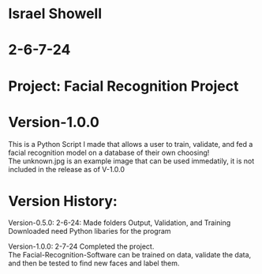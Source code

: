 # Israel Showell
# 2-6-7-24
# Project: Facial Recognition Project
# Version-1.0.0

This is a Python Script I made that allows a user to train, validate, and fed a facial recognition model on a database of their own choosing!
<br>
The unknown.jpg is an example image that can be used immedatily, it is not included in the release as of V-1.0.0

# Version History:
Version-0.5.0:
2-6-24:
Made folders Output, Validation, and Training
<br>
Downloaded need Python libaries for the program

Version-1.0.0:
2-7-24
Completed the project.
<br>
The Facial-Recognition-Software can be trained on data,
validate the data, and then be tested to find new faces and label them.
